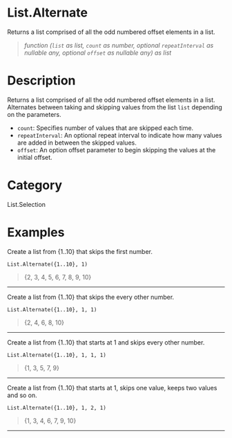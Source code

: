 ﻿# List.Alternate
Returns a list comprised of all the odd numbered offset elements in a list.
> _function (<code>list</code> as list, <code>count</code> as number, optional <code>repeatInterval</code> as nullable any, optional <code>offset</code> as nullable any) as list_
# Description 
Returns a list comprised of all the odd numbered offset elements in a list. Alternates between taking and skipping values from the list <code>list</code> depending on the parameters.
    <ul>
    <li><code>count</code>: Specifies number of values that are skipped each time.</li>
    <li><code>repeatInterval</code>: An optional repeat interval to indicate how many values are added in between the skipped values.</li>
    <li><code>offset</code>: An option offset parameter to begin skipping the values at the initial offset.</li>
    </ul>

# Category 
List.Selection
# Examples 
Create a list from {1..10} that skips the first number.
```
List.Alternate({1..10}, 1)
```
> {2, 3, 4, 5, 6, 7, 8, 9, 10}
***
Create a list from {1..10} that skips the every other number.
```
List.Alternate({1..10}, 1, 1)
```
> {2, 4, 6, 8, 10}
***
Create a list from {1..10} that starts at 1 and skips every other number.
```
List.Alternate({1..10}, 1, 1, 1)
```
> {1, 3, 5, 7, 9}
***
Create a list from {1..10} that starts at 1, skips one value, keeps two values and so on.
```
List.Alternate({1..10}, 1, 2, 1)
```
> {1, 3, 4, 6, 7, 9, 10}
***
